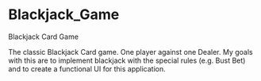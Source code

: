 # Blackjack_Game
Blackjack Card Game

The classic Blackjack Card game. One player against one Dealer.
My goals with this are to implement blackjack with the special rules (e.g. Bust Bet) and to create a functional UI for this application.
